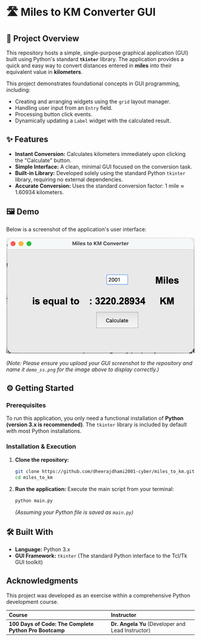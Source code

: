 # 🛣️ Miles to KM Converter GUI

## 🚀 Project Overview

This repository hosts a simple, single-purpose graphical application (GUI) built using Python's standard **`tkinter`** library. The application provides a quick and easy way to convert distances entered in **miles** into their equivalent value in **kilometers**.

This project demonstrates foundational concepts in GUI programming, including:
*   Creating and arranging widgets using the `grid` layout manager.
*   Handling user input from an `Entry` field.
*   Processing button click events.
*   Dynamically updating a `Label` widget with the calculated result.

## ✨ Features

*   **Instant Conversion:** Calculates kilometers immediately upon clicking the "Calculate" button.
*   **Simple Interface:** A clean, minimal GUI focused on the conversion task.
*   **Built-in Library:** Developed solely using the standard Python `tkinter` library, requiring no external dependencies.
*   **Accurate Conversion:** Uses the standard conversion factor: $1 \text{ mile} \approx 1.60934 \text{ kilometers}$.

## 🖼️ Demo

Below is a screenshot of the application's user interface:

![Application Screenshot](demo_ss.png)

*(Note: Please ensure you upload your GUI screenshot to the repository and name it `demo_ss.png` for the image above to display correctly.)*

## ⚙️ Getting Started

### Prerequisites

To run this application, you only need a functional installation of **Python (version 3.x is recommended)**. The `tkinter` library is included by default with most Python installations.

### Installation & Execution

1.  **Clone the repository:**
    ```bash
    git clone https://github.com/dheerajdhami2001-cyber/miles_to_km.git
    cd miles_to_km
    ```

2.  **Run the application:**
    Execute the main script from your terminal:
    ```bash
    python main.py
    ```
    *(Assuming your Python file is saved as `main.py`)*

## 🛠️ Built With

*   **Language:** Python 3.x
*   **GUI Framework:** `tkinter` (The standard Python interface to the Tcl/Tk GUI toolkit)

##  Acknowledgments

This project was developed as an exercise within a comprehensive Python development course.

| **Course** | **Instructor** |
| :--- | :--- |
| **100 Days of Code: The Complete Python Pro Bootcamp** | **Dr. Angela Yu** (Developer and Lead Instructor) |
